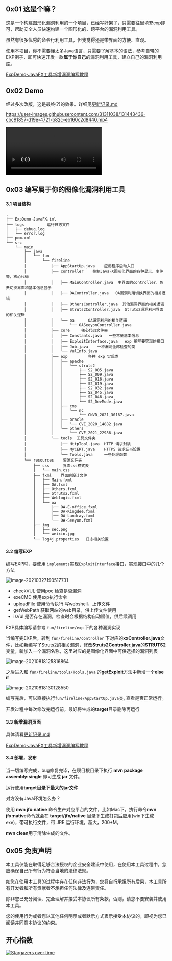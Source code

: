 ## 0x01 这是个嘛？

这是一个构建图形化漏洞利用的一个项目，已经写好架子，只需要往里填充exp即可，帮助安全人员快速构建一个图形化的、跨平台的漏洞利用工具。

虽然有很多优秀的命令行利用工具，但我觉得还是带界面的方便、直观。

使用本项目，你不需要懂太多Java语言，只需要了解基本的语法，参考自带的EXP例子，即可快速开发一款**属于你自己**的漏洞利用工具，建立自己的漏洞利用库。

[ExpDemo-JavaFX工具新增漏洞编写教程](https://mp.weixin.qq.com/s/j5BHSbNZ76XbSZp6hFj9fw)

## 0x02 Demo

经过多次改版，这是最终(?)的效果。详细见[更新记录.md](更新记录.md)



https://user-images.githubusercontent.com/31311038/131443436-cbc91857-d19e-4721-b82c-eb160c2d8440.mp4




<video controls="controls" loop="loop" autoplay="autoplay"> 
    <source src="images/神机.mp4" type="video/mp4">
</video>


## 0x03 编写属于你的图像化漏洞利用工具

#### 3.1 项目结构

```apl
.
├── ExpDemo-JavaFX.iml
├── logs          运行日志文件
│   ├── debug.log
│   └── error.log
├── pom.xml
└── src
    └── main
        ├── java
        │   └── fun
        │       └── fireline
        │           ├── AppStartUp.java    应用程序启动入口
        │           ├── controller    控制JavaFX图形化界面的各种显示、事件等，核心代码 
        │           │   ├── MainController.java  主界面的controller，负责切换界面和基本信息显示
        │           │   ├── OAController.java   OA漏洞利用切换界面的相关逻辑
        │           │   ├── OthersController.java  其他漏洞界面的相关逻辑
        │           │   ├── Struts2Controller.java  Struts2漏洞利用界面的相关逻辑
        │           │   └── oa      OA漏洞利用的相关逻辑
        │           │       └── OASeeyonController.java
        │           ├── core     核心代码文件夹
        │           │   ├── Constants.java   一些常量基本信息
        │           │   ├── ExploitInterface.java   exp 编写要实现的接口
        │           │   ├── Job.java    一种漏洞全部检查的类
        │           │   └── VulInfo.java
        │           ├── exp			各种 exp 实现类
        │           │   ├── apache
        │           │   │   └── struts2
        │           │   │       ├── S2_005.java
        │           │   │       ├── S2_009.java
        │           │   │       ├── S2_016.java
        │           │   │       ├── S2_019.java
        │           │   │       ├── S2_032.java
        │           │   │       ├── S2_045.java
        │           │   │       ├── S2_046.java
        │           │   │       └── S2_DevMode.java
        │           │   ├── cms
        │           │   │   └── nc
        │           │   │       └── CNVD_2021_30167.java
        │           │   ├── oracle
        │           │   │   └── CVE_2020_14882.java
        │           │   └── others
        │           │       └── CVE_2021_22986.java
        │           └── tools  工具文件夹
        │               ├── HttpTool.java  HTTP 请求封装
        │               ├── MyCERT.java    HTTPS 请求证书设置
        │               └── Tools.java     一些处理函数
        └── resources    资源文件夹
            ├── css      界面css样式表
            │   └── main.css
            ├── fxml    界面的设计文件
            │   ├── Main.fxml
            │   ├── OA.fxml
            │   ├── Others.fxml
            │   ├── Struts2.fxml
            │   ├── Weblogic.fxml
            │   └── oa
            │       ├── OA-E-office.fxml
            │       ├── OA-Kingdee.fxml
            │       ├── OA-Landray.fxml
            │       └── OA-Seeyon.fxml
            ├── img
            │   ├── sec.png
            │   └── weixin.jpg
            └── log4j.properties   日志相关设置
```

#### 3.2 编写EXP

编写EXP时，要使用 `implements`实现`ExploitInterface`接口，实现接口中的几个方法

![image-20210327190517731](https://cdn.jsdelivr.net/gh/yhy0/PicGoImg@master/JavaFX/20210818133114.png)

-   checkVUL		使用poc 检查是否漏洞
-   exeCMD          使用exp执行命令
-   uploadFile        使用命令执行 写webshell，上传文件
-   getWebPath     获取网站的web目录，供上传文件使用
-   isVul                是否存在漏洞，检查时会根据结构自动赋值，供后续调用

EXP具体编写请参考 `fun/fireline/exp` 下的各种漏洞实现

当编写完EXP后，转到 `fun/fireline/controller` 下对应的**xxController.java**文件，比如新编写了Struts2的相关漏洞，修改**Struts2Controller.java**的**STRUTS2**变量，新加入一个漏洞名称，这里对应的是图像化界面中可供选择的漏洞列表

![image-20210818125816864](https://cdn.jsdelivr.net/gh/yhy0/PicGoImg@master/JavaFX/20210818133131.png)

之后进入和 `fun/fireline/tools/Tools.java` 的**getExploit**方法中新增一个**else if**

![image-20210818130128550](https://cdn.jsdelivr.net/gh/yhy0/PicGoImg@master/JavaFX/20210818133137.png)

编写完后，可以直接执行`fun/fireline/AppStartUp.java`类, 查看是否正常运行。

开发过程中每次修改完运行前，最好将生成的**target**目录删除再运行

#### 3.3 新增漏洞页面

具体请看[更新记录.md](更新记录.md)

[ExpDemo-JavaFX工具新增漏洞编写教程](https://mp.weixin.qq.com/s/j5BHSbNZ76XbSZp6hFj9fw)

#### 3.4 部署，发布

当一切编写完成，bug修复完毕，在项目根目录下执行 **mvn package assembly:single** 即可生成 **jar** 文件。

运行使用**target目录下最大的jar文件** 

对方没有Java环境怎么办？

使用 **mvn jfx:native** 命令生产对应平台的文件，比如Mac下，执行命令**mvn jfx:native**命令就会在 **target/jfx/native** 目录下生成打包后应用(win下生成exe)，带可执行文件，带 JRE 运行环境，超大，200+M。

 **mvn clean**用于清除生成的文件。

## 0x05 免责声明

本工具仅能在取得足够合法授权的企业安全建设中使用，在使用本工具过程中，您应确保自己所有行为符合当地的法律法规。

如您在使用本工具的过程中存在任何非法行为，您将自行承担所有后果，本工具所有开发者和所有贡献者不承担任何法律及连带责任。

除非您已充分阅读、完全理解并接受本协议所有条款，否则，请您不要安装并使用本工具。

您的使用行为或者您以其他任何明示或者默示方式表示接受本协议的，即视为您已阅读并同意本协议的约束。

## 开心指数

[![Stargazers over time](https://starchart.cc/yhy0/ExpDemo-JavaFX.svg)](https://starchart.cc/yhy0/ExpDemo-JavaFX)
